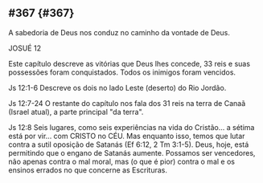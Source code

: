 ## #367 {#367}

A sabedoria de Deus nos conduz no caminho da vontade de Deus.

JOSUÉ 12

Este capítulo descreve as vitórias que Deus lhes concede, 33 reis e suas possessões foram conquistados. Todos os inimigos foram vencidos.

Js 12:1-6 Descreve os dois no lado Leste (deserto) do Rio Jordão.

Js 12:7-24 O restante do capítulo nos fala dos 31 reis na terra de Canaã (Israel atual), a parte principal &quot;da terra&quot;.

Js 12:8 Seis lugares, como seis experiências na vida do Cristão... a sétima está por vir... com CRISTO no CÉU. Mas enquanto isso, temos que lutar contra a sutil oposição de Satanás (Ef 6:12, 2 Tm 3:1-5). Deus, hoje, está permitindo que o engano de Satanás aumente. Possamos ser vencedores, não apenas contra o mal moral, mas (o que é pior) contra o mal e os ensinos errados no que concerne as Escrituras.